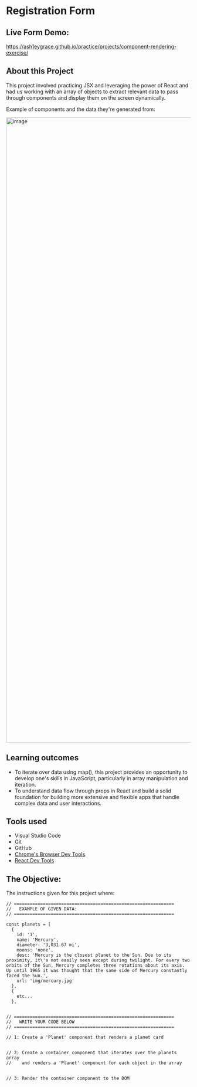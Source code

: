 # Registration Form

## Live Form Demo:

https://ash1eygrace.github.io/practice/projects/component-rendering-exercise/ 

## About this Project

This project involved practicing JSX and leveraging the power of React and had us working with an array of objects to extract relevant data to pass through components and display them on the screen dynamically. 

Example of components and the data they're generated from:

<img width="1705" alt="image" src="https://user-images.githubusercontent.com/29527450/221874377-7ab9be3b-a21a-42c7-89e3-1c4007d100aa.png">


## Learning outcomes

- To iterate over data using map(), this project provides an opportunity to develop one's skills in JavaScript, particularly in array manipulation and iteration.
- To understand data flow through props in React and build a solid foundation for building more extensive and flexible apps that handle complex data and user interactions. 

## Tools used

- Visual Studio Code
- Git 
- GitHub
- [Chrome's Browser Dev Tools](https://developer.chrome.com/docs/devtools/javascript/)
- [React Dev Tools](https://chrome.google.com/webstore/detail/react-developer-tools/fmkadmapgofadopljbjfkapdkoienihi?hl=en) 


## The Objective:

The instructions given for this project where: 

```
// =============================================================
//   EXAMPLE OF GIVEN DATA:
// =============================================================

const planets = [
  {
    id: '1',
    name: 'Mercury',
    diameter: '3,031.67 mi',
    moons: 'none',
    desc: 'Mercury is the closest planet to the Sun. Due to its proximity, it\'s not easily seen except during twilight. For every two orbits of the Sun, Mercury completes three rotations about its axis. Up until 1965 it was thought that the same side of Mercury constantly faced the Sun.',
    url: 'img/mercury.jpg' 
  },
  {
    etc... 
  },


// =============================================================
//   WRITE YOUR CODE BELOW
// =============================================================

// 1: Create a 'Planet' component that renders a planet card


// 2: Create a container component that iterates over the planets array 
//    and renders a 'Planet' component for each object in the array 


// 3: Render the container component to the DOM

```
